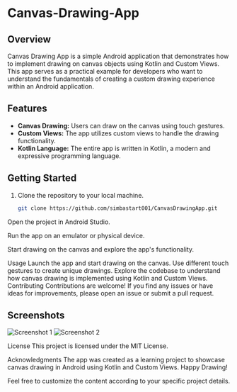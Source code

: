 # Canvas-Drawing-App

## Overview
Canvas Drawing App is a simple Android application that demonstrates how to implement drawing on canvas objects using Kotlin and Custom Views. This app serves as a practical example for developers who want to understand the fundamentals of creating a custom drawing experience within an Android application.

## Features
- **Canvas Drawing:** Users can draw on the canvas using touch gestures.
- **Custom Views:** The app utilizes custom views to handle the drawing functionality.
- **Kotlin Language:** The entire app is written in Kotlin, a modern and expressive programming language.

## Getting Started
1. Clone the repository to your local machine.
   ```bash
   git clone https://github.com/simbastart001/CanvasDrawingApp.git

Open the project in Android Studio.

Run the app on an emulator or physical device.

Start drawing on the canvas and explore the app's functionality.

Usage
Launch the app and start drawing on the canvas.
Use different touch gestures to create unique drawings.
Explore the codebase to understand how canvas drawing is implemented using Kotlin and Custom Views.
Contributing
Contributions are welcome! If you find any issues or have ideas for improvements, please open an issue or submit a pull request.

## Screenshots

![Screenshot 1](app/src/main/res/screenshots/canvas1.jpg)
![Screenshot 2](app/src/main/res/screenshots/canvas2.jpg)

License
This project is licensed under the MIT License.

Acknowledgments
The app was created as a learning project to showcase canvas drawing in Android using Kotlin and Custom Views.
Happy Drawing!


Feel free to customize the content according to your specific project details.
